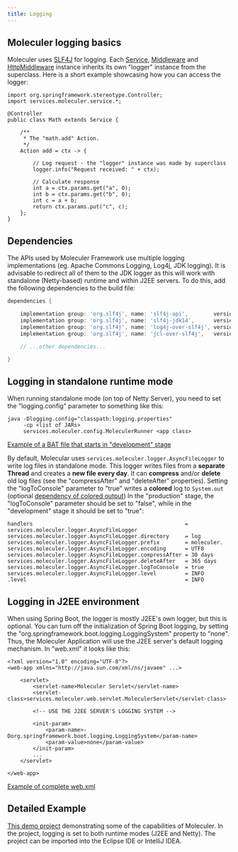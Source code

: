 ```yaml
---
title: Logging
---
```


## Moleculer logging basics

Moleculer uses [SLF4J](https://www.slf4j.org) for logging.
Each
[Service](services.html#about-moleculer-services),
[Middleware](middlewares.html#about-middlewares) and 
[HttpMiddleware](moleculer-web.html#http-middlewares)
instance inherits its own "logger" instance from the superclass.
Here is a short example showcasing how you can access the logger:

```java{13}
import org.springframework.stereotype.Controller;
import services.moleculer.service.*;

@Controller
public class Math extends Service {

    /**
     * The "math.add" Action.
     */
    Action add = ctx -> {

        // Log request - the "logger" instance was made by superclass
        logger.info("Request received: " + ctx);

        // Calculate response
        int a = ctx.params.get("a", 0);
        int b = ctx.params.get("b", 0);
        int c = a + b;
        return ctx.params.put("c", c);
    };
}
```

## Dependencies

The APIs used by Moleculer Framework use multiple logging implementations (eg. Apache Commons Logging, Log4j, JDK logging).
It is advisable to redirect all of them to the JDK logger as this will work with standalone (Netty-based) runtime and within J2EE servers.
To do this, add the following dependencies to the build file:

```gradle
dependencies {

    implementation group: 'org.slf4j', name: 'slf4j-api',        version: '1.7.30'
    implementation group: 'org.slf4j', name: 'slf4j-jdk14',      version: '1.7.30'
    implementation group: 'org.slf4j', name: 'log4j-over-slf4j', version: '1.7.30'
    implementation group: 'org.slf4j', name: 'jcl-over-slf4j',   version: '1.7.30'

    // ...other dependencies...

}
```

## Logging in standalone runtime mode

When running standalone mode (on top of Netty Server), you need to set the "logging.config" parameter to something like this:

```
java -Dlogging.config="classpath:logging.properties"
     -cp <list of JARs>
     services.moleculer.config.MoleculerRunner <app class>
```

[Example of a BAT file that starts in "development" stage](https://github.com/moleculer-java/moleculer-spring-boot-demo/blob/master/installer/bin/development-start.bat)

By default, Molecular uses `services.moleculer.logger.AsyncFileLogger` to write log files in standalone mode.
This logger writes files from a **separate Thread** and creates a **new file every day**.
It can **compress** and/or **delete** old log files (see the "compressAfter" and "deleteAfter" properties).
Setting the "logToConsole" parameter to "true" writes a **colored** log to `System.out`
(optional [dependency of colored output](https://mvnrepository.com/artifact/com.diogonunes/JCDP/2.0.3.1))
In the "production" stage, the "logToConsole" parameter should be set to "false",
while in the "development" stage it should be set to "true":

```
handlers                                                = services.moleculer.logger.AsyncFileLogger
services.moleculer.logger.AsyncFileLogger.directory     = log
services.moleculer.logger.AsyncFileLogger.prefix        = moleculer.
services.moleculer.logger.AsyncFileLogger.encoding      = UTF8
services.moleculer.logger.AsyncFileLogger.compressAfter = 30 days
services.moleculer.logger.AsyncFileLogger.deleteAfter   = 365 days
services.moleculer.logger.AsyncFileLogger.logToConsole  = true
services.moleculer.logger.AsyncFileLogger.level         = INFO
.level                                                  = INFO
```

## Logging in J2EE environment

When using Spring Boot, the logger is mostly J2EE's own logger, but this is optional.
You can turn off the initialization of Spring Boot logging,
by setting the "org.springframework.boot.logging.LoggingSystem" property to "none".
Thus, the Moleculer Application will use the J2EE server's default logging mechanism.
In "web.xml" it looks like this:

```xml{11}
<?xml version="1.0" encoding="UTF-8"?>
<web-app xmlns="http://java.sun.com/xml/ns/javaee" ...>
    
    <servlet>
        <servlet-name>Moleculer Servlet</servlet-name>
        <servlet-class>services.moleculer.web.servlet.MoleculerServlet</servlet-class>

        <!-- USE THE J2EE SERVER'S LOGGING SYSTEM -->
                
        <init-param>
            <param-name>-Dorg.springframework.boot.logging.LoggingSystem</param-name>
            <param-value>none</param-value>
        </init-param>
        ...
    </servlet>

</web-app>
```

 [Example of complete web.xml](https://github.com/moleculer-java/moleculer-spring-boot-demo/blob/master/src/main/webapp/WEB-INF/web.xml)

## Detailed Example

[This demo project](https://moleculer-java.github.io/moleculer-spring-boot-demo/)
demonstrating some of the capabilities of Moleculer.
In the project, logging is set to both runtime modes (J2EE and Netty).
The project can be imported into the Eclipse IDE or IntelliJ IDEA.